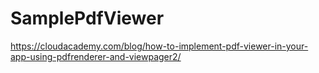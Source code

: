 # SamplePdfViewer
https://cloudacademy.com/blog/how-to-implement-pdf-viewer-in-your-app-using-pdfrenderer-and-viewpager2/
